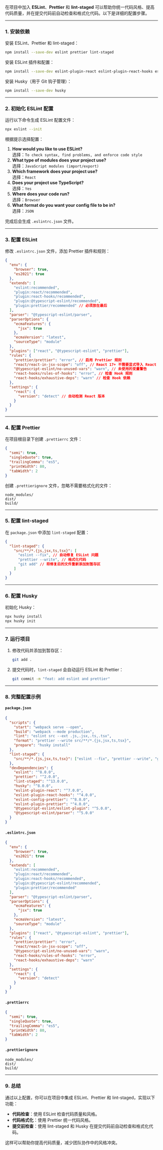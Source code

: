 在项目中加入 **ESLint**、**Prettier** 和 **lint-staged** 可以帮助你统一代码风格、提高代码质量，并在提交代码前自动检查和格式化代码。以下是详细的配置步骤。

---

### **1. 安装依赖**

安装 ESLint、Prettier 和 lint-staged：

```bash
npm install --save-dev eslint prettier lint-staged
```

安装 ESLint 插件和配置：

```bash
npm install --save-dev eslint-plugin-react eslint-plugin-react-hooks eslint-config-prettier eslint-plugin-prettier @typescript-eslint/eslint-plugin @typescript-eslint/parser
```

安装 Husky（用于 Git 钩子管理）：

```bash
npm install --save-dev husky
```

---

### **2. 初始化 ESLint 配置**

运行以下命令生成 ESLint 配置文件：

```bash
npx eslint --init
```

根据提示选择配置：

1. **How would you like to use ESLint?**  
   选择：`To check syntax, find problems, and enforce code style`
2. **What type of modules does your project use?**  
   选择：`JavaScript modules (import/export)`
3. **Which framework does your project use?**  
   选择：`React`
4. **Does your project use TypeScript?**  
   选择：`Yes`
5. **Where does your code run?**  
   选择：`Browser`
6. **What format do you want your config file to be in?**  
   选择：`JSON`

完成后会生成 `.eslintrc.json` 文件。

---

### **3. 配置 ESLint**

修改 `.eslintrc.json` 文件，添加 Prettier 插件和规则：

```json
{
  "env": {
    "browser": true,
    "es2021": true
  },
  "extends": [
    "eslint:recommended",
    "plugin:react/recommended",
    "plugin:react-hooks/recommended",
    "plugin:@typescript-eslint/recommended",
    "plugin:prettier/recommended" // 必须放在最后
  ],
  "parser": "@typescript-eslint/parser",
  "parserOptions": {
    "ecmaFeatures": {
      "jsx": true
    },
    "ecmaVersion": "latest",
    "sourceType": "module"
  },
  "plugins": ["react", "@typescript-eslint", "prettier"],
  "rules": {
    "prettier/prettier": "error", // 启用 Prettier 规则
    "react/react-in-jsx-scope": "off", // React 17+ 不需要显式导入 React
    "@typescript-eslint/no-unused-vars": "warn", // 未使用的变量警告
    "react-hooks/rules-of-hooks": "error", // 检查 Hook 规则
    "react-hooks/exhaustive-deps": "warn" // 检查 Hook 依赖
  },
  "settings": {
    "react": {
      "version": "detect" // 自动检测 React 版本
    }
  }
}
```

---

### **4. 配置 Prettier**

在项目根目录下创建 `.prettierrc` 文件：

```json
{
  "semi": true,
  "singleQuote": true,
  "trailingComma": "es5",
  "printWidth": 80,
  "tabWidth": 2
}
```

创建 `.prettierignore` 文件，忽略不需要格式化的文件：

```
node_modules/
dist/
build/
```

---

### **5. 配置 lint-staged**

在 `package.json` 中添加 `lint-staged` 配置：

```json
{
  "lint-staged": {
    "src/**/*.{js,jsx,ts,tsx}": [
      "eslint --fix", // 自动修复 ESLint 问题
      "prettier --write", // 格式化代码
      "git add" // 将修复后的文件重新添加到暂存区
    ]
  }
}
```

---

### **6. 配置 Husky**

初始化 Husky：

```bash
npx husky install
npx husky init
```

---

### **7. 运行项目**

1. 修改代码并添加到暂存区：
   ```bash
   git add .
   ```
2. 提交代码时，`lint-staged` 会自动运行 ESLint 和 Prettier：
   ```bash
   git commit -m "feat: add eslint and prettier"
   ```

---

### **8. 完整配置示例**

#### **`package.json`**

```json
{
  "scripts": {
    "start": "webpack serve --open",
    "build": "webpack --mode production",
    "lint": "eslint src --ext .js,.jsx,.ts,.tsx",
    "format": "prettier --write src/**/*.{js,jsx,ts,tsx}",
    "prepare": "husky install"
  },
  "lint-staged": {
    "src/**/*.{js,jsx,ts,tsx}": ["eslint --fix", "prettier --write", "git add"]
  },
  "devDependencies": {
    "eslint": "^8.0.0",
    "prettier": "^2.0.0",
    "lint-staged": "^13.0.0",
    "husky": "^8.0.0",
    "eslint-plugin-react": "^7.0.0",
    "eslint-plugin-react-hooks": "^4.0.0",
    "eslint-config-prettier": "^8.0.0",
    "eslint-plugin-prettier": "^4.0.0",
    "@typescript-eslint/eslint-plugin": "^5.0.0",
    "@typescript-eslint/parser": "^5.0.0"
  }
}
```

#### **`.eslintrc.json`**

```json
{
  "env": {
    "browser": true,
    "es2021": true
  },
  "extends": [
    "eslint:recommended",
    "plugin:react/recommended",
    "plugin:react-hooks/recommended",
    "plugin:@typescript-eslint/recommended",
    "plugin:prettier/recommended"
  ],
  "parser": "@typescript-eslint/parser",
  "parserOptions": {
    "ecmaFeatures": {
      "jsx": true
    },
    "ecmaVersion": "latest",
    "sourceType": "module"
  },
  "plugins": ["react", "@typescript-eslint", "prettier"],
  "rules": {
    "prettier/prettier": "error",
    "react/react-in-jsx-scope": "off",
    "@typescript-eslint/no-unused-vars": "warn",
    "react-hooks/rules-of-hooks": "error",
    "react-hooks/exhaustive-deps": "warn"
  },
  "settings": {
    "react": {
      "version": "detect"
    }
  }
}
```

#### **`.prettierrc`**

```json
{
  "semi": true,
  "singleQuote": true,
  "trailingComma": "es5",
  "printWidth": 80,
  "tabWidth": 2
}
```

#### **`.prettierignore`**

```
node_modules/
dist/
build/
```

---

### **9. 总结**

通过以上配置，你可以在项目中集成 ESLint、Prettier 和 lint-staged，实现以下功能：

- **代码检查**：使用 ESLint 检查代码质量和风格。
- **代码格式化**：使用 Prettier 统一代码风格。
- **提交前检查**：使用 lint-staged 和 Husky 在提交代码前自动检查和格式化代码。

这样可以帮助你提高代码质量，减少团队协作中的风格冲突。
